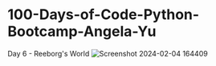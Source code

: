 # 100-Days-of-Code-Python-Bootcamp-Angela-Yu
Day 6 - Reeborg's World
![Screenshot 2024-02-04 164409](https://github.com/Vansh3140/100-Days-of-Code-Python-Bootcamp-Angela-Yu/assets/95650499/5160bfdd-68d4-468b-a2d5-450dc3d91a86)
